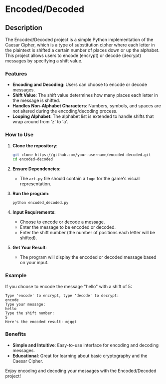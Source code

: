 # Encoded/Decoded

## Description

The Encoded/Decoded project is a simple Python implementation of the Caesar Cipher, which is a type of substitution cipher where each letter in the plaintext is shifted a certain number of places down or up the alphabet. This project allows users to encode (encrypt) or decode (decrypt) messages by specifying a shift value.

### Features

- **Encoding and Decoding**: Users can choose to encode or decode messages.
- **Shift Value**: The shift value determines how many places each letter in the message is shifted.
- **Handles Non-Alphabet Characters**: Numbers, symbols, and spaces are not altered during the encoding/decoding process.
- **Looping Alphabet**: The alphabet list is extended to handle shifts that wrap around from 'z' to 'a'.

### How to Use

1. **Clone the repository**:
   ```bash
   git clone https://github.com/your-username/encoded-decoded.git
   cd encoded-decoded
   ```

2. **Ensure Dependencies**:
   - The `art.py` file should contain a `logo` for the game's visual representation.

3. **Run the program**:
   ```bash
   python encoded_decoded.py
   ```

4. **Input Requirements**:
   - Choose to encode or decode a message.
   - Enter the message to be encoded or decoded.
   - Enter the shift number (the number of positions each letter will be shifted).

5. **Get Your Result**:
   - The program will display the encoded or decoded message based on your input.

### Example

If you choose to encode the message "hello" with a shift of 5:
```
Type 'encode' to encrypt, type 'decode' to decrypt:
encode
Type your message:
hello
Type the shift number:
5
Here's the encoded result: mjqqt
```

### Benefits

- **Simple and Intuitive**: Easy-to-use interface for encoding and decoding messages.
- **Educational**: Great for learning about basic cryptography and the Caesar Cipher.

Enjoy encoding and decoding your messages with the Encoded/Decoded project!

